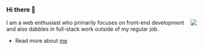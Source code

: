 ### Hi there 👋

<img align="right" src="https://github-readme-stats.vercel.app/api?username=aiyogg&show_icons=true&icon_color=0366d6&text_color=24292e&bg_color=ffffff&hide_title=true" />

I am a web enthusiast who primarily focuses on front-end development and also dabbles in full-stack work outside of my regular job.

- Read more about [me](https://xlog.fuckgfw.space)
